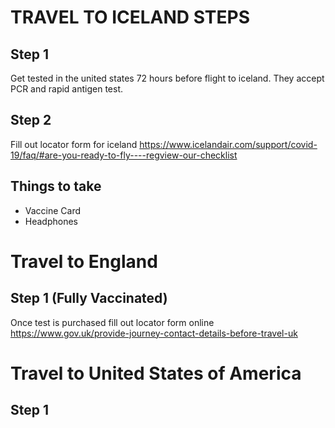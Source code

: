 # TRAVEL TO ICELAND STEPS

## Step 1

Get tested in the united states 72 hours before flight to iceland. They accept PCR and rapid antigen test. 

## Step 2
Fill out locator form for iceland https://www.icelandair.com/support/covid-19/faq/#are-you-ready-to-fly----regview-our-checklist 

## Things to take

- Vaccine Card
- Headphones 


# Travel to England 

## Step 1 (Fully Vaccinated) 
Once test is purchased fill out locator form online 
https://www.gov.uk/provide-journey-contact-details-before-travel-uk


# Travel to United States of America

## Step 1 